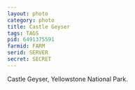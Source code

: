 ```yaml
---
layout: photo
category: photo
title: Castle Geyser
tags: TAGS
pid: 6491375591
farmid: FARM
serid: SERVER
secret: SECRET
---
```


Castle Geyser, Yellowstone National Park.
